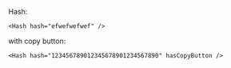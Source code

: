 Hash:

    <Hash hash="efwefwefwef" />

with copy button:

    <Hash hash="123456789012345678901234567890" hasCopyButton />